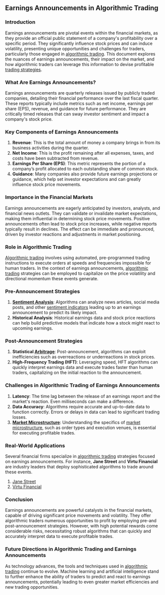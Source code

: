## Earnings Announcements in Algorithmic Trading

### Introduction
Earnings announcements are pivotal events within the financial markets, as they provide an official public statement of a company's profitability over a specific period. They significantly influence stock prices and can induce volatility, presenting unique opportunities and challenges for traders, particularly those engaged in [algorithmic trading](../a/algorithmic_trading.md). This document explores the nuances of earnings announcements, their impact on the market, and how algorithmic traders can leverage this information to devise profitable [trading strategies](../t/trading_strategies.md).

### What Are Earnings Announcements?
Earnings announcements are quarterly releases issued by publicly traded companies, detailing their financial performance over the last fiscal quarter. These reports typically include metrics such as net income, earnings per share (EPS), revenue, and guidance for future performance. They are critically timed releases that can sway investor sentiment and impact a company's stock price.

### Key Components of Earnings Announcements
1. **Revenue**: This is the total amount of money a company brings in from its business activities during the quarter. 
2. **Net Income**: This is the profit remaining after all expenses, taxes, and costs have been subtracted from revenue.
3. **Earnings Per Share (EPS)**: This metric represents the portion of a company’s profit allocated to each outstanding share of common stock.
4. **Guidance**: Many companies also provide future earnings projections or guidance, which help set investor expectations and can greatly influence stock price movements.

### Importance in the Financial Markets
Earnings announcements are eagerly anticipated by investors, analysts, and financial news outlets. They can validate or invalidate market expectations, making them influential in determining stock price movements. Positive announcements often lead to stock price increases, while negative reports typically result in declines. The effect can be immediate and pronounced, driven by investor reactions and adjustments in market positioning.

### Role in Algorithmic Trading
[Algorithmic trading](../a/algorithmic_trading.md) involves using automated, pre-programmed trading instructions to execute orders at speeds and frequencies impossible for human traders. In the context of earnings announcements, [algorithmic trading](../a/algorithmic_trading.md) strategies can be employed to capitalize on the price volatility and directional momentum these events generate.

### Pre-Announcement Strategies
1. **[Sentiment Analysis](../s/sentiment_analysis.md)**: Algorithms can analyze news articles, social media posts, and other [sentiment indicators](../s/sentiment_indicators.md) leading up to an earnings announcement to predict its likely impact.
2. **Historical Analysis**: Historical earnings data and stock price reactions can help build predictive models that indicate how a stock might react to upcoming earnings.

### Post-Announcement Strategies
1. **Statistical [Arbitrage](../a/arbitrage.md)**: Post-announcement, algorithms can exploit inefficiencies such as overreactions or underreactions in stock prices.
2. **High-Frequency Trading (HFT)**: Leveraging speed, HFT algorithms can quickly interpret earnings data and execute trades faster than human traders, capitalizing on the initial reaction to the announcement.

### Challenges in Algorithmic Trading of Earnings Announcements
1. **Latency**: The time lag between the release of an earnings report and the market's reaction. Even milliseconds can make a difference.
2. **Data Accuracy**: Algorithms require accurate and up-to-date data to function correctly. Errors or delays in data can lead to significant trading losses.
3. **[Market Microstructure](../m/market_microstructure.md)**: Understanding the specifics of [market microstructure](../m/market_microstructure.md), such as order types and execution venues, is essential for executing profitable trades.

### Real-World Applications
Several financial firms specialize in [algorithmic trading](../a/algorithmic_trading.md) strategies focused on earnings announcements. For instance, **Jane Street** and **Virtu Financial** are industry leaders that deploy sophisticated algorithms to trade around these events.

1. [Jane Street](https://www.janestreet.com/)
2. [Virtu Financial](https://www.virtu.com/)

### Conclusion 
Earnings announcements are powerful catalysts in the financial markets, capable of driving significant price movements and volatility. They offer algorithmic traders numerous opportunities to profit by employing pre-and post-announcement strategies. However, with high potential rewards come considerable risks, necessitating robust algorithms that can quickly and accurately interpret data to execute profitable trades.

### Future Directions in Algorithmic Trading and Earnings Announcements
As technology advances, the tools and techniques used in [algorithmic trading](../a/algorithmic_trading.md) continue to evolve. Machine learning and artificial intelligence stand to further enhance the ability of traders to predict and react to earnings announcements, potentially leading to even greater market efficiencies and new trading opportunities.
